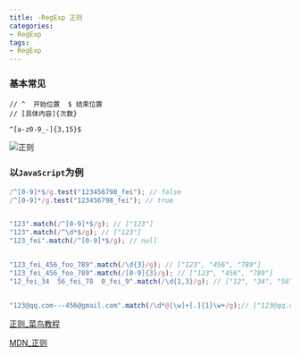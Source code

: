 ```yaml
---
title: -RegExp 正则
categories: 
- RegExp
tags:
- RegExp
---
```

### 基本常见

```
// ^  开始位置  $ 结束位置
// [具体内容]{次数}

^[a-z0-9_-]{3,15}$
```

![正则](/img/ubuntu/linux_command/linux_regexp/regexp.png "正则")

### 以`JavaScript`为例

```javascript
/^[0-9]*$/g.test("123456798_fei"); // false
/^[0-9]*/g.test("123456798_fei"); // true


"123".match(/^[0-9]*$/g); // ["123"]
"123".match(/^\d*$/g); // ["123"]
"123_fei".match(/^[0-9]*$/g); // null


"123_fei_456_foo_789".match(/\d{3}/g); // ["123", "456", "789"]
"123_fei_456_foo_789".match(/[0-9]{3}/g); // ["123", "456", "789"]
"12_fei_34  56_fei_78  0_fei_9".match(/\d{1,3}/g); // ["12", "34", "56", "78", "0", "9"]


"123@qq.com---456@gmail.com".match(/\d*@[\w]+[.]{1}\w+/g);// ["123@qq.com", "456@gmail.com"]
```



[正则_菜鸟教程](https://www.runoob.com/regexp/regexp-metachar.html)

[MDN_正则](https://developer.mozilla.org/zh-CN/docs/Web/JavaScript/Guide/Regular_Expressions)

### 





























